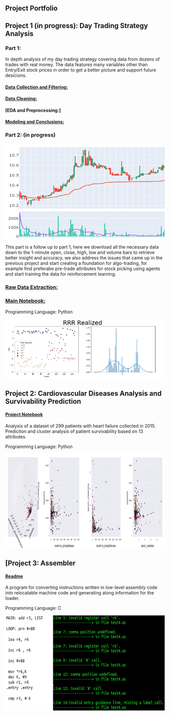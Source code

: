 

## Project Portfolio


## Project 1 (in progress): Day Trading Strategy Analysis
### Part 1:

In depth analysis of my day trading strategy covering data from dozens of trades with real money. The data features many variables other than Entry/Exit stock prices in order to get a better picture and support future desicions. 


#### [Data Collection and Filtering:](https://nbviewer.jupyter.org/github/zoxfog/Day-Trading-Analysis/blob/main/Data_Collection_and_Filtering.ipynb)
#### [Data Cleaning:](https://nbviewer.jupyter.org/github/zoxfog/Day-Trading-Analysis/blob/main/Data_Cleaning.ipynb) 
#### [EDA and Preprocessing:]
#### [Modeling and Conclusions:](https://nbviewer.jupyter.org/github/zoxfog/Day-Trading-Analysis/blob/main/Modeling.ipynb)

### Part 2: (in progress)



<img src="https://raw.githubusercontent.com/zoxfog/Liran_Portfolio/master/images/Screenshot%202021-04-25%20051634.jpg" width="700" height="300">

This part is a follow up to part 1, here we download all the necessary data down to the 1-minute open, close, high, low and volume bars to retrieve better insight and accuracy.
we also address the issues that came up in the previous project and start creating a foundation for algo-trading, for example find preferabe pre-trade attributes for stock picking using agents and start training the data for reinforcement learning.

### [Raw Data Extraction:](https://nbviewer.jupyter.org/github/zoxfog/Day-Trading-Analysis-2/blob/main/Raw_Data_Extraction.ipynb)
### [Main Notebook:](https://nbviewer.jupyter.org/github/zoxfog/Day-Trading-Analysis-2/blob/main/main.ipynb)


Programming Language: Python


![](/images/image1.png)


## Project 2: Cardiovascular Diseases Analysis and Survivability Prediction

#### [Project Notebook](https://github.com/zoxfog/Cardiovascular-Diseases/blob/main/Cardiovascular%20Diseases.ipynb)
Analysis of a dataset of 299 patients with heart failure collected in 2015. Prediciton and cluster analysis of patient survivability based on 13 attributes.

Programming Language: Python


<img src="https://raw.githubusercontent.com/zoxfog/Liran_Portfolio/master/images/Screenshot%202021-04-23%20015906.jpg" width="1000" height="300">



## [Project 3: Assembler

#### [Readme](https://github.com/zoxfog/Assembler-Project)

A program for converting instructions written in low-level assembly code into relocatable machine code and generating along information for the loader.

Programming Language: C


<img src="https://raw.githubusercontent.com/zoxfog/Liran_Portfolio/master/images/image2.jpg" width="700" height="300">


